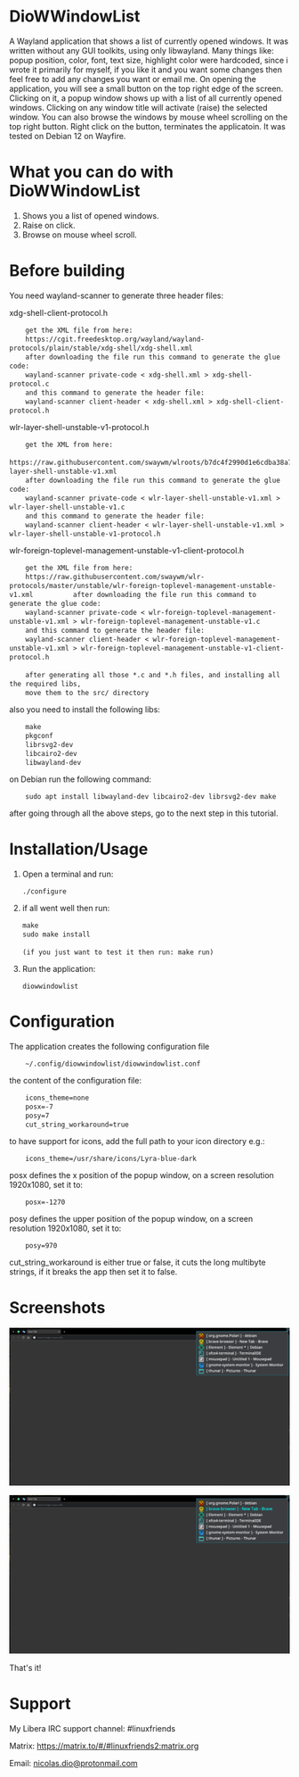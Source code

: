 # DioWWindowList
A Wayland application that shows a list of currently opened windows. It was written without any GUI toolkits, using only libwayland. Many things like: popup position, color, font, text size, highlight color were hardcoded, since i wrote it primarily for myself, if you like it and you want some changes then feel free to add any changes you want or email me. On opening the application, you will see a small button on the top right edge of the screen. Clicking on it, a popup window shows up with a list of all currently opened windows.
Clicking on any window title will activate (raise) the selected window. You can also browse the windows by mouse wheel scrolling on the top right button. Right click on the button, terminates the applicatoin.
It was tested on Debian 12 on Wayfire.

# What you can do with DioWWindowList
   1. Shows you a list of opened windows.
   2. Raise on click.
   3. Browse on mouse wheel scroll.

# Before building
You need wayland-scanner to generate three header files:

   xdg-shell-client-protocol.h

		get the XML file from here:
		https://cgit.freedesktop.org/wayland/wayland-protocols/plain/stable/xdg-shell/xdg-shell.xml
		after downloading the file run this command to generate the glue code:
		wayland-scanner private-code < xdg-shell.xml > xdg-shell-protocol.c
		and this command to generate the header file:
		wayland-scanner client-header < xdg-shell.xml > xdg-shell-client-protocol.h

   wlr-layer-shell-unstable-v1-protocol.h

		get the XML from here:
		https://raw.githubusercontent.com/swaywm/wlroots/b7dc4f2990d1e6cdba38a7e9d2d286e48dd1a3eb/protocol/wlr-layer-shell-unstable-v1.xml
		after downloading the file run this command to generate the glue code:
		wayland-scanner private-code < wlr-layer-shell-unstable-v1.xml > wlr-layer-shell-unstable-v1.c
		and this command to generate the header file:
		wayland-scanner client-header < wlr-layer-shell-unstable-v1.xml > wlr-layer-shell-unstable-v1-protocol.h

   wlr-foreign-toplevel-management-unstable-v1-client-protocol.h

		get the XML file from here:
		https://raw.githubusercontent.com/swaywm/wlr-protocols/master/unstable/wlr-foreign-toplevel-management-unstable-v1.xml			after downloading the file run this command to generate the glue code:
		wayland-scanner private-code < wlr-foreign-toplevel-management-unstable-v1.xml > wlr-foreign-toplevel-management-unstable-v1.c
		and this command to generate the header file:
		wayland-scanner client-header < wlr-foreign-toplevel-management-unstable-v1.xml > wlr-foreign-toplevel-management-unstable-v1-client-protocol.h

		after generating all those *.c and *.h files, and installing all the required libs,
		move them to the src/ directory

   also you need to install the following libs:

		make
		pkgconf
	 	librsvg2-dev
		libcairo2-dev
		libwayland-dev

   on Debian run the following command:

		sudo apt install libwayland-dev libcairo2-dev librsvg2-dev make

   after going through all the above steps, go to the next step in this tutorial.

# Installation/Usage
  1. Open a terminal and run:

		 ./configure

  2. if all went well then run:

		 make
		 sudo make install
		 
		 (if you just want to test it then run: make run)
		
  3. Run the application:
  
		 diowwindowlist

# Configuration
The application creates the following configuration file

		~/.config/diowwindowlist/diowwindowlist.conf

   the content of the configuration file:

		icons_theme=none
		posx=-7
		posy=7
		cut_string_workaround=true

   to have support for icons, add the full path to your icon directory e.g.:

		icons_theme=/usr/share/icons/Lyra-blue-dark

   posx defines the x position of the popup window, on a screen resolution 1920x1080, set it to:

		posx=-1270

   posy defines the upper position of the popup window, on a screen resolution 1920x1080, set it to:

		posy=970

   cut_string_workaround is either true or false, it cuts the long multibyte strings, if it breaks the app then set it to false.

# Screenshots
 
![Alt text](https://raw.githubusercontent.com/DiogenesN/diowwindowlist/main/diowwindowlist.png)

![Alt text](https://raw.githubusercontent.com/DiogenesN/diowwindowlist/main/diowwindowlist2.png)

That's it!

# Support

   My Libera IRC support channel: #linuxfriends

   Matrix: https://matrix.to/#/#linuxfriends2:matrix.org

   Email: nicolas.dio@protonmail.com
